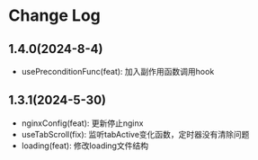 # Change Log

## 1.4.0(2024-8-4)

- usePreconditionFunc(feat): 加入副作用函数调用hook

## 1.3.1(2024-5-30)

- nginxConfig(feat): 更新停止nginx
- useTabScroll(fix): 监听tabActive变化函数，定时器没有清除问题
- loading(feat): 修改loading文件结构

